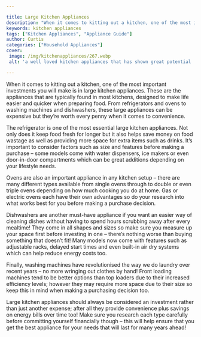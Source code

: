 ```yaml
---

title: Large Kitchen Appliances
description: "When it comes to kitting out a kitchen, one of the most important investments you will make is in large kitchen appliances. These ...you wont regret reading on"
keywords: kitchen appliances
tags: ["Kitchen Appliances", "Appliance Guide"]
author: Curtis
categories: ["Household Appliances"]
cover: 
 image: /img/kitchenappliances/267.webp
 alt: 'a well loved kitchen appliances that has shown great potential '

---
```


When it comes to kitting out a kitchen, one of the most important investments you will make is in large kitchen appliances. These are the appliances that are typically found in most kitchens, designed to make life easier and quicker when preparing food. From refrigerators and ovens to washing machines and dishwashers, these large appliances can be expensive but they’re worth every penny when it comes to convenience. 

The refrigerator is one of the most essential large kitchen appliances. Not only does it keep food fresh for longer but it also helps save money on food wastage as well as providing more space for extra items such as drinks. It’s important to consider factors such as size and features before making a purchase – some models come with water dispensers, ice makers or even door-in-door compartments which can be great additions depending on your lifestyle needs. 

Ovens are also an important appliance in any kitchen setup – there are many different types available from single ovens through to double or even triple ovens depending on how much cooking you do at home. Gas or electric ovens each have their own advantages so do your research into what works best for you before making a purchase decision. 

Dishwashers are another must-have appliance if you want an easier way of cleaning dishes without having to spend hours scrubbing away after every mealtime! They come in all shapes and sizes so make sure you measure up your space first before investing in one – there’s nothing worse than buying something that doesn’t fit! Many models now come with features such as adjustable racks, delayed start times and even built-in air dry systems which can help reduce energy costs too. 

Finally, washing machines have revolutionised the way we do laundry over recent years – no more wringing out clothes by hand! Front loading machines tend to be better options than top loaders due to their increased efficiency levels; however they may require more space due to their size so keep this in mind when making a purchasing decision too. 

 Large kitchen appliances should always be considered an investment rather than just another expense; after all they provide convenience plus savings on energy bills over time too! Make sure you research each type carefully before committing yourself financially though – this will help ensure that you get the best appliance for your needs that will last for many years ahead!
